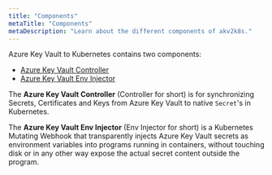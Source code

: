 ```yaml
---
title: "Components"
metaTitle: "Components"
metaDescription: "Learn about the different components of akv2k8s."
---
```


Azure Key Vault to Kubernetes contains two components:

* [Azure Key Vault Controller](/components/1-controller)
* [Azure Key Vault Env Injector](/components/2-env-injector)

The **Azure Key Vault Controller** (Controller for short) is for synchronizing Secrets, Certificates and Keys from Azure Key Vault to native `Secret`'s in Kubernetes.

The **Azure Key Vault Env Injector** (Env Injector for short) is a Kubernetes Mutating Webhook that transparently injects Azure Key Vault secrets as environment variables into programs running in containers, without touching disk or in any other way expose the actual secret content outside the program.